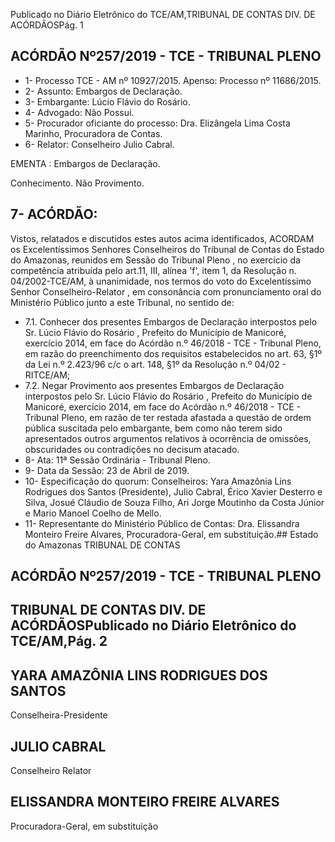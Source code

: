 Publicado  no  Diário  Eletrônico do TCE/AM,TRIBUNAL DE CONTAS DIV. DE ACÓRDÃOSPág. 1

## ACÓRDÃO Nº257/2019 - TCE - TRIBUNAL PLENO

- 1- Processo TCE - AM nº 10927/2015. Apenso: Processo nº  11686/2015.
- 2- Assunto: Embargos de Declaração.
- 3- Embargante: Lúcio Flávio do Rosário.
- 4- Advogado: Não Possui.
- 5- Procurador oficiante do processo: Dra. Elizângela Lima Costa Marinho, Procuradora de Contas.
- 6- Relator: Conselheiro Julio Cabral.

EMENTA : Embargos de Declaração.

Conhecimento. Não Provimento.

## 7- ACÓRDÃO:

Vistos, relatados e discutidos estes autos acima identificados, ACORDAM os Excelentíssimos Senhores Conselheiros do Tribunal de Contas do Estado do Amazonas, reunidos  em  Sessão  do Tribunal  Pleno ,  no  exercício  da  competência  atribuída  pelo art.11,  III,  alínea  'f',  item  1,  da  Resolução  n.  04/2002-TCE/AM, à  unanimidade, nos termos  do  voto  do  Excelentíssimo  Senhor  Conselheiro-Relator ,  em  consonância com pronunciamento oral do Ministério Público junto a este Tribunal, no sentido de:

- 7.1. Conhecer dos presentes Embargos de Declaração interpostos pelo Sr. Lúcio Flávio do Rosário , Prefeito do Município de Manicoré, exercício 2014,  em  face  do  Acórdão  n.º  46/2018  -  TCE  -  Tribunal  Pleno,  em razão do preenchimento dos requisitos estabelecidos no art. 63, §1º da Lei  n.º  2.423/96  c/c  o  art.  148,  §1º  da  Resolução  n.º  04/02  -  RITCE/AM;
- 7.2. Negar Provimento aos presentes Embargos de Declaração interpostos pelo Sr. Lúcio Flávio do Rosário , Prefeito do Município de Manicoré, exercício  2014,  em  face  do  Acórdão  n.º  46/2018  -  TCE  -  Tribunal Pleno,  em razão de ter restada afastada a  questão de ordem pública suscitada  pelo  embargante,  bem  como  não  terem  sido  apresentados outros argumentos relativos à ocorrência de omissões, obscuridades ou contradições no decisum atacado.
- 8- Ata: 11ª Sessão Ordinária - Tribunal Pleno.
- 9- Data da Sessão: 23 de Abril de 2019.
- 10-  Especificação  do  quorum: Conselheiros: Yara  Amazônia  Lins  Rodrigues  dos Santos  (Presidente),  Julio  Cabral,  Érico  Xavier  Desterro  e  Silva,  Josué  Cláudio  de Souza Filho, Ari Jorge Moutinho da Costa Júnior e Mario Manoel Coelho de Mello.
- 11-  Representante do Ministério Público de Contas: Dra. Elissandra Monteiro Freire Alvares, Procuradora-Geral, em substituição.## Estado do Amazonas TRIBUNAL DE CONTAS

## ACÓRDÃO Nº257/2019 - TCE - TRIBUNAL PLENO

## TRIBUNAL DE CONTAS DIV. DE ACÓRDÃOSPublicado  no  Diário  Eletrônico do TCE/AM,Pág. 2

## YARA AMAZÔNIA LINS RODRIGUES DOS SANTOS

Conselheira-Presidente

## JULIO CABRAL

Conselheiro Relator

## ELISSANDRA MONTEIRO FREIRE ALVARES

Procuradora-Geral, em substituição
